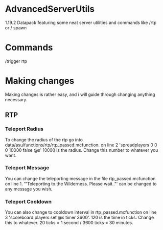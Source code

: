 # AdvancedServerUtils
1.19.2 Datapack featuring some neat server utilities and commands like /rtp or / spawn 

# Commands
/trigger rtp


# Making changes
Making changes is rather easy, and i will guide through changing anything necessary.
## RTP
### Teleport Radius
To change the radius of the rtp go into data/asu/functions/rtp/rtp_passed.mcfunction. on line 2 'spreadplayers 0 0 0 10000 false @s' 10000 is the radius. Change this number to whatever you want.
### Teleport Message
You can change the teleporting message in the file rtp_passed.mcfunction on line 1. '"Teleporting to the Wilderness. Please wait.."' can be changed to any message you wish.
### Teleport Cooldown
You can also change to cooldown interval in rtp_passed.mcfunction on line 3 'scoreboard players set @s timer 3600'. 120 is the time in ticks. Change this to whatever. 20 ticks = 1 second / 3600 ticks = 30 minutes.
